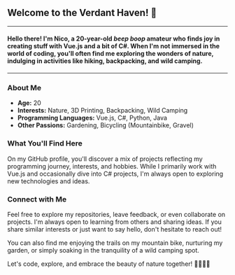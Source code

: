 ## Welcome to the Verdant Haven!  👋  

---

#### Hello there! I'm Nico, a 20-year-old *beep boop* amateur who finds joy in creating stuff with Vue.js and a bit of C#. When I'm not immersed in the world of coding, you'll often find me exploring the wonders of nature, indulging in activities like hiking, backpacking, and wild camping.

---

### About Me

- **Age:** 20
- **Interests:** Nature, 3D Printing, Backpacking, Wild Camping
- **Programming Languages:** Vue.js, C#, Python, Java
- **Other Passions:** Gardening, Bicycling (Mountainbike, Gravel)

### What You'll Find Here

On my GitHub profile, you'll discover a mix of projects reflecting my programming journey, interests, and hobbies. While I primarily work with Vue.js and occasionally dive into C# projects, I'm always open to exploring new technologies and ideas.

### Connect with Me

Feel free to explore my repositories, leave feedback, or even collaborate on projects. I'm always open to learning from others and sharing ideas. If you share similar interests or just want to say hello, don't hesitate to reach out!

You can also find me enjoying the trails on my mountain bike, nurturing my garden, or simply soaking in the tranquility of a wild camping spot.

Let's code, explore, and embrace the beauty of nature together! 🌿🚵‍♂️🌄
<!--
Here are some ideas to get you started:

- 🔭 I’m currently working on ...
- 🌱 I’m currently learning ...
- 👯 I’m looking to collaborate on ...
- 🤔 I’m looking for help with ...
- 💬 Ask me about ...
- 📫 How to reach me: ...
- 😄 Pronouns: ...
- ⚡ Fun fact: ...
-->

